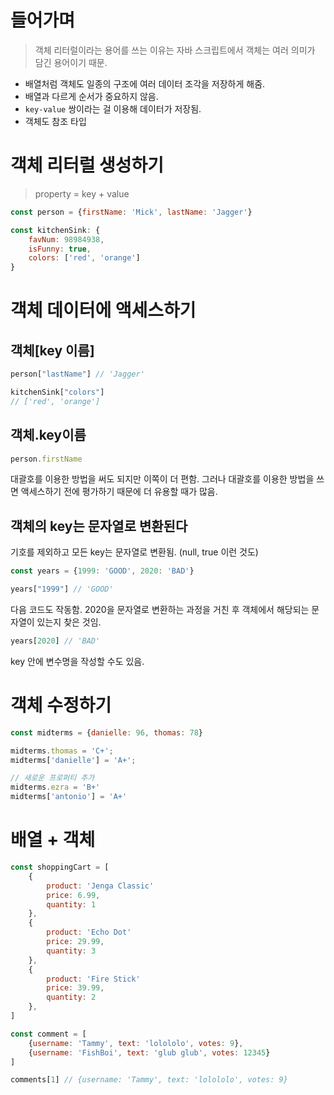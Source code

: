 # 들어가며

> 객체 리터럴이라는 용어를 쓰는 이유는 자바 스크립트에서 객체는 여러 의미가 담긴 용어이기 때문.
> 
- 배열처럼 객체도 일종의 구조에 여러 데이터 조각을 저장하게 해줌.
- 배열과 다르게 순서가 중요하지 않음.
- `key-value` 쌍이라는 걸 이용해 데이터가 저장됨.
- 객체도 참조 타입

# 객체 리터럴 생성하기

> property = key + value
> 

```jsx
const person = {firstName: 'Mick', lastName: 'Jagger'}

const kitchenSink: {
	favNum: 98984938,
	isFunny: true,
	colors: ['red', 'orange']
}
```

# 객체 데이터에 액세스하기

## 객체[key 이름]

```jsx
person["lastName"] // 'Jagger'

kitchenSink["colors"]
// ['red', 'orange']
```

## 객체.key이름

```jsx
person.firstName
```

대괄호를 이용한 방법을 써도 되지만 이쪽이 더 편함. 그러나 대괄호를 이용한 방법을 쓰면 액세스하기 전에 평가하기 때문에 더 유용할 때가 많음.

## 객체의 key는 문자열로 변환된다

기호를 제외하고 모든 key는 문자열로 변환됨. (null, true 이런 것도)

```jsx
const years = {1999: 'GOOD', 2020: 'BAD'}

years["1999"] // 'GOOD'
```

다음 코드도 작동함. 2020을 문자열로 변환하는 과정을 거친 후 객체에서 해당되는 문자열이 있는지 찾은 것임.

```jsx
years[2020] // 'BAD'
```

key 안에 변수명을 작성할 수도 있음. 

# 객체 수정하기

```jsx
const midterms = {danielle: 96, thomas: 78}
```

```jsx
midterms.thomas = 'C+';
midterms['danielle'] = 'A+';
```

```jsx
// 새로운 프로퍼티 추가
midterms.ezra = 'B+'
midterms['antonio'] = 'A+'

```

# 배열 + 객체

```jsx
const shoppingCart = [
	{
		product: 'Jenga Classic'
		price: 6.99,
		quantity: 1
	},
	{
		product: 'Echo Dot'
		price: 29.99,
		quantity: 3
	},
	{
		product: 'Fire Stick'
		price: 39.99,
		quantity: 2
	},
]
```

```jsx
const comment = [
	{username: 'Tammy', text: 'lolololo', votes: 9},
	{username: 'FishBoi', text: 'glub glub', votes: 12345}
]

comments[1] // {username: 'Tammy', text: 'lolololo', votes: 9}
```